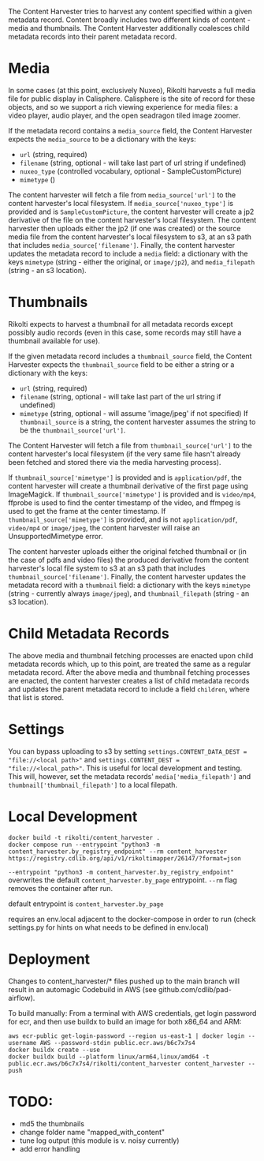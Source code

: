 The Content Harvester tries to harvest any content specified within a given metadata record. Content broadly includes two different kinds of content - media and thumbnails. The Content Harvester additionally coalesces child metadata records into their parent metadata record. 

# Media

In some cases (at this point, exclusively Nuxeo), Rikolti harvests a full media file for public display in Calisphere. Calisphere is the site of record for these objects, and so we support a rich viewing experience for media files: a video player, audio player, and the open seadragon tiled image zoomer. 

If the metadata record contains a `media_source` field, the Content Harvester expects the `media_source` to be a dictionary with the keys: 
- `url` (string, required)
- `filename` (string, optional - will take last part of url string if undefined)
- `nuxeo_type` (controlled vocabulary, optional - SampleCustomPicture)
- `mimetype` ()

The content harvester will fetch a file from `media_source['url']` to the content harvester's local filesystem. If `media_source['nuxeo_type']` is provided and is `SampleCustomPicture`, the content harvester will create a jp2 derivative of the file on the content harvester's local filesystem. The content harvester then uploads either the jp2 (if one was created) or the source media file from the content harvester's local filesystem to s3, at an s3 path that includes `media_source['filename']`. Finally, the content harvester updates the metadata record to include a `media` field: a dictionary with the keys `mimetype` (string - either the original, or `image/jp2`), and `media_filepath` (string - an s3 location). 

# Thumbnails

Rikolti expects to harvest a thumbnail for all metadata records except possibly audio records (even in this case, some records may still have a thumbnail available for use). 

If the given metadata record includes a `thumbnail_source` field, the Content Harvester expects the `thumbnail_source` field to be either a string or a dictionary with the keys:
- `url` (string, required)
- `filename` (string, optional - will take last part of the url string if undefined)
- `mimetype` (string, optional - will assume 'image/jpeg' if not specified)
If `thumbnail_source` is a string, the content harvester assumes the string to be the `thumbnail_source['url']`. 

The Content Harvester will fetch a file from `thumbnail_source['url']` to the content harvester's local filesystem (if the very same file hasn't already been fetched and stored there via the media harvesting process). 

If `thumbnail_source['mimetype']` is provided and is `application/pdf`, the content harvester will create a thumbnail derivative of the first page using ImageMagick. If `thumbnail_source['mimetype']` is provided and is `video/mp4`, ffprobe is used to find the center timestamp of the video, and ffmpeg is used to get the frame at the center timestamp. If `thumbnail_source['mimetype']` is provided, and is not `application/pdf`, `video/mp4` or `image/jpeg`, the content harvester will raise an UnsupportedMimetype error. 

The content harvester uploads either the original fetched thumbnail or (in the case of pdfs and video files) the produced derivative from the content harvester's local file system to s3 at an s3 path that includes `thumbnail_source['filename']`. Finally, the content harvester updates the metadata record with a `thumbnail` field: a dictionary with the keys `mimetype` (string - currently always `image/jpeg`), and `thumbnail_filepath` (string - an s3 location). 

# Child Metadata Records

The above media and thumbnail fetching processes are enacted upon child metadata records which, up to this point, are treated the same as a regular metadata record. After the above media and thumbnail fetching processes are enacted, the content harvester creates a list of child metadata records and updates the parent metadata record to include a field `children`, where that list is stored. 

# Settings

You can bypass uploading to s3 by setting `settings.CONTENT_DATA_DEST = "file://<local path>"` and `settings.CONTENT_DEST = "file://<local_path>"`. This is useful for local development and testing. This will, however, set the metadata records' `media['media_filepath']` and `thumbnail['thumbnail_filepath']` to a local filepath. 

# Local Development

```
docker build -t rikolti/content_harvester .
docker compose run --entrypoint "python3 -m content_harvester.by_registry_endpoint" --rm content_harvester https://registry.cdlib.org/api/v1/rikoltimapper/26147/?format=json
```

`--entrypoint "python3 -m content_harvester.by_registry_endpoint"` overwrites the default `content_harvester.by_page` entrypoint.
`--rm` flag removes the container after run.

default entrypoint is `content_harvester.by_page` 

requires an env.local adjacent to the docker-compose in order to run (check settings.py for hints on what needs to be defined in env.local)

# Deployment

Changes to content_harvester/* files pushed up to the main branch will result in an automagic Codebuild in AWS (see github.com/cdlib/pad-airflow). 

To build manually: From a terminal with AWS credentials, get login password for ecr, and then use buildx to build an image for both x86_64 and ARM:

```
aws ecr-public get-login-password --region us-east-1 | docker login --username AWS --password-stdin public.ecr.aws/b6c7x7s4
docker buildx create --use
docker buildx build --platform linux/arm64,linux/amd64 -t public.ecr.aws/b6c7x7s4/rikolti/content_harvester content_harvester --push
```

# TODO:
- md5 the thumbnails
- change folder name "mapped_with_content"
- tune log output (this module is v. noisy currently)
- add error handling